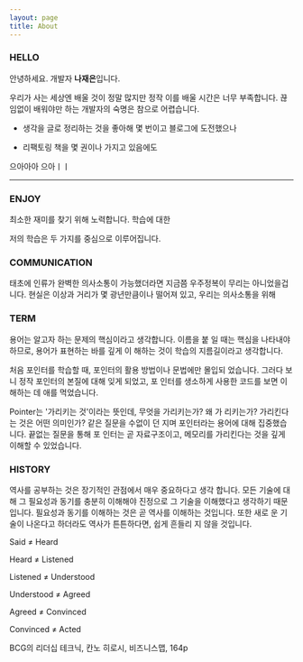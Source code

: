 ```yaml
---
layout: page
title: About
---
```


### HELLO

안녕하세요. 개발자 **나재은**입니다. <br>
<!-- 다른 무엇보다 제 이름을 기억해주셨으면 좋겠습니다. -->

우리가 사는 세상엔 배울 것이 정말 많지만 정작 이를 배울 시간은 너무 부족합니다. 끊임없이 배워야만 하는 개발자의 숙명은 참으로 어렵습니다.

- 생각을 글로 정리하는 것을 좋아해 몇 번이고 블로그에 도전했으나

- 리팩토링 책을 몇 권이나 가지고 있음에도

으아아아
으아ㅣㅣ

---

### ENJOY

최소한 재미를 찾기 위해 노력합니다.
학습에 대한

저의 학습은 두 가지를 중심으로 이루어집니다.

### COMMUNICATION

태초에 인류가 완벽한 의사소통이 가능했더라면 지금쯤 우주정복이 무리는 아니었을겁니다. 현실은 이상과 거리가 몇 광년만큼이나 떨어져 있고, 우리는 의사소통을 위해

### TERM

용어는 알고자 하는 문제의 핵심이라고 생각합니다. 이름을 붙 일 때는 핵심을 나타내야 하므로, 용어가 표현하는 바를 깊게 이 해하는 것이 학습의 지름길이라고 생각합니다.

처음 포인터를 학습할 때, 포인터의 활용 방법이나 문법에만 몰입되 었습니다. 그러다 보니 정작 포인터의 본질에 대해 잊게 되었고, 포 인터를 생소하게 사용한 코드를 보면 이해하는 데 애를 먹었습니다.

Pointer는 '가리키는 것'이라는 뜻인데, 무엇을 가리키는가? 왜 가 리키는가? 가리킨다는 것은 어떤 의미인가? 같은 질문을 수없이 던 지며 포인터라는 용어에 대해 집중했습니다. 끝없는 질문을 통해 포 인터는 곧 자료구조이고, 메모리를 가리킨다는 것을 깊게 이해할 수 있었습니다.

### HISTORY

역사를 공부하는 것은 장기적인 관점에서 매우 중요하다고 생각 합니다. 모든 기술에 대해 그 필요성과 동기를 충분히 이해해야 진정으로 그 기술을 이해했다고 생각하기 때문입니다. 필요성과 동기를 이해하는 것은 곧 역사를 이해하는 것입니다. 또한 새로 운 기술이 나온다고 하더라도 역사가 튼튼하다면, 쉽게 흔들리 지 않을 것입니다.

Said ≠ Heard

Heard ≠ Listened

Listened ≠ Understood

Understood ≠ Agreed

Agreed ≠ Convinced

Convinced ≠ Acted

BCG의 리더십 테크닉, 칸노 히로시, 비즈니스맵, 164p

